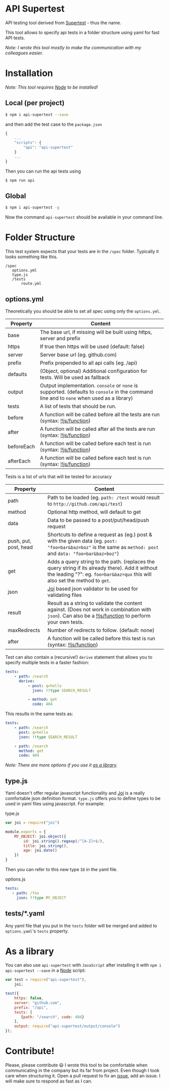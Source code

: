 # API Supertest

API testing tool derived from [Supertest](https://github.com/tj/supertest) - thus the name.

This tool allows to specify api tests in a folder structure using yaml for
fast API tests.

*Note: I wrote this tool mostly to make the communication with my colleagues easier.*

# Installation

*Note: This tool requires [Node](http://nodejs.org/download) to be installed!*

## Local (per project)

```bash
$ npm i api-supertest --save
```

and then add the test case to the ```package.json```

```javascript
{
    ...
    "scripts": {
        "api": "api-supertest"
    }
    ...
}
```

Then you can run the api tests using

```bash
$ npm run api
```


## Global

```bash
$ npm i api-supertest -g
```

Now the command ```api-supertest``` should be available in your command line.

# Folder Structure

This test system expects that your tests are in the ```/spec``` folder. Typically it looks something like this.

```
/spec
   options.yml
   type.js
   /tests
       route.yml
```

## options.yml

Theoretically you should be able to set all spec using only the ```options.yml```.

Property | Content
-------  | -------
base     | The base url, if missing will be built using https, server and prefix
https    | If true then https will be used (default: false)
server   | Server base url (eg. github.com)
prefix   | Prefix prepended to all api calls (eg. /api)
defaults | (Object, optional) Additional configuration for tests. Will be used as fallback
output   | Output implementation. ```console``` or ```none``` is supported. (defaults to ```console``` in the command line and to ```none``` when used as a library)
tests    | A list of tests that should be run.
before   | A function will be called before all the tests are run (syntax: [!!js/function](https://github.com/nodeca/js-yaml#user-content-supported-yaml-types))
after    | A function will be called after all the tests are run (syntax: [!!js/function](https://github.com/nodeca/js-yaml#user-content-supported-yaml-types))
beforeEach | A function will be called before each test is run (syntax: [!!js/function](https://github.com/nodeca/js-yaml#user-content-supported-yaml-types))
afterEach | A function will be called before each test is run (syntax: [!!js/function](https://github.com/nodeca/js-yaml#user-content-supported-yaml-types))

Tests is a list of urls that will be tested for accuracy

Property | Content
-------- | -------
path     | Path to be loaded (eg. ```path: /test``` would result to ```http://github.com/api/test```)
method   | Optional http method, will default to get
data     | Data to be passed to a post/put/head/push request
push, put, post, head | Shortcuts to define a request as (eg.) post & with the given data (eg. ```post: "foo=bar&baz=boz"``` is the same as ```method: post``` and ```data: "foo=bar&baz=boz"```)
get      | Adds a query string to the path. (replaces the query string if its already there). Add it without the leading "?": eg. ```foo=bar&baz=qux``` this will also set the method to ```get```.
json     | [Joi](https://github.com/hapijs/joi) based json validator to be used for validating files
result   | Result as a string to validate the content against. (Does not work in combination with ```json```). Can also be a [!!js/function](https://github.com/nodeca/js-yaml#user-content-supported-yaml-types) to perform your own tests.
maxRedirects | Number of redirects to follow. (default: none)
after    | A function will be called before this test is run (syntax: [!!js/function](https://github.com/nodeca/js-yaml#user-content-supported-yaml-types))

Test can also contain a (recursive!) ```derive``` statement that allows you to specify multiple tests in a faster fashion:

```yaml
tests:
    - path: /search
      derive:
          - post: q=hello
            json: !!type SEARCH_RESULT

          - method: get
            code: 404
```

This results in the same tests as:

```yaml
tests:
    - path: /search
      post: q=hello
      json: !!type SEARCH_RESULT

    - path: /search
      method: get
      code: 404
```

*Note: There are more options if you use it [as a library](#as-a-library).*

## type.js

Yaml doesn't offer regular javascript functionality and [Joi](https://github.com/hapijs/joi) is a really comfortable json definition format. ```type.js``` offers you to define types to be used in yaml files using javascript. For example:

type.js
```javascript
var joi = require("joi")

module.exports = {
    MY_OBJECT: joi.object({
        id: joi.string().regexp(/^[A-Z]+$/),
        title: joi.string(),
        age: joi.date()
    })
}
```

Then you can refer to this new type ```ID``` in the yaml file.

options.js
```yaml
tests:
   - path: /foo
     json: !!type MY_OBJECT
```

## tests/*.yaml

Any yaml file that you put in the ```tests``` folder will be merged and added to ```options.yaml```'s ```tests``` property.

# As a library

You can also use ```api-supertest``` with ```JavaScript``` after installing it with ```npm i api-supertest --save``` in a [Node](http://nodejs.org) script:

```javascript
var test = require("api-supertest"),
    joi;

test({
    https: false,
    server: "github.com",
    prefix: "/api",
    tests: [
       {path: "/search", code: 404}
    ],
    output: require("api-supertest/output/console")
});
```

# Contribute!

Please, please contribute :smiley: I wrote this tool to be comfortable when communicating in the company but its far from project. Even though I took care when structuring it. Open a pull request to fix an [issue](https://github.com/ikkyotech/api-supertest/issues), add an issue. I will make sure to respond as fast as I can.